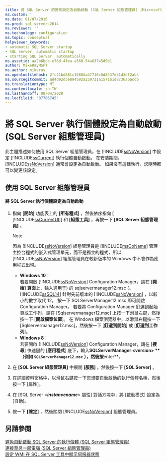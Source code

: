 ```yaml
---
title: 將 SQL Server 的實例設定為自動啟動 (SQL Server 組態管理員) |Microsoft Docs
ms.custom: ''
ms.date: 01/07/2016
ms.prod: sql-server-2014
ms.reviewer: ''
ms.technology: configuration
ms.topic: conceptual
helpviewer_keywords:
- automatic SQL Server startup
- SQL Server, automatic startup
- starting SQL Server, automatically
ms.assetid: aa2b6bde-e76d-4fea-a560-54a63745d9b1
author: MikeRayMSFT
ms.author: mikeray
ms.openlocfilehash: 2fc21bd881c1588da47710c6d8437e31d3df2ab4
ms.sourcegitcommit: ad4d92dce894592a259721a1571b1d8736abacdb
ms.translationtype: MT
ms.contentlocale: zh-TW
ms.lasthandoff: 08/04/2020
ms.locfileid: "87706745"
---
```

# <a name="set-an-instance-of-sql-server-to-start-automatically-sql-server-configuration-manager"></a>將 SQL Server 執行個體設定為自動啟動 (SQL Server 組態管理員)
  此主題描述如何使用 SQL Server 組態管理員，在 [!INCLUDE[ssNoVersion](../../includes/ssnoversion-md.md)] 中設定 [!INCLUDE[ssCurrent](../../includes/sscurrent-md.md)] 執行個體自動啟動。 在安裝期間， [!INCLUDE[ssNoVersion](../../includes/ssnoversion-md.md)] 通常會設定為自動啟動。 如果沒有這樣執行，您隨時都可以變更該設定。  
  
##  <a name="using-sql-server-configuration-manager"></a><a name="SSMSProcedure"></a> 使用 SQL Server 組態管理員  
  
#### <a name="to-set-an-instance-of-sql-server-to-start-automatically"></a>將 SQL Server 執行個體設定為自動啟動  
  
1.  指向 **[開始]** 功能表上的 **[所有程式]** ，然後依序指向 [ [!INCLUDE[ssCurrentUI](../../includes/sscurrentui-md.md)]] 和 **[組態工具]** ，再按一下 **[SQL Server 組態管理員]** 。  
  
    > [!NOTE]  
    >  因為 [!INCLUDE[ssNoVersion](../../includes/ssnoversion-md.md)] 組態管理員是 [!INCLUDE[msCoName](../../includes/msconame-md.md)] 管理主控台程式的嵌入式管理單元，而不是獨立的程式，所以 [!INCLUDE[ssNoVersion](../../includes/ssnoversion-md.md)] 組態管理員在較新版本的 Windows 中不會作為應用程式出現。  
    >   
    >  -   **Windows 10**：  
    >          若要開啟 [!INCLUDE[ssNoVersion](../../includes/ssnoversion-md.md)] Configuration Manager，請在 [**開始] 頁面**上，輸入適用于) 的 sqlservermanager12.msc (。 [!INCLUDE[ssSQL14](../../includes/sssql14-md.md)] 針對先前版本的 [!INCLUDE[ssNoVersion](../../includes/ssnoversion-md.md)] ，以較小的數字取代 12。 按一下 SQLServerManager12.msc 即可開啟 Configuration Manager。 若要將 Configuration Manager 釘選到起始頁或工作列，請在 [Sqlservermanager12.msc] 上按一下滑鼠右鍵，然後按一下 [**開啟檔案位置**]。 在 Windows 檔案瀏覽器中，以滑鼠右鍵按一下 [Sqlservermanager12.msc]，然後按一下 [**釘選到開始**] 或 [**釘選到工作列**]。  
    > -   **Windows 8**：  
    >          若要開啟 [!INCLUDE[ssNoVersion](../../includes/ssnoversion-md.md)] Configuration Manager，請在 [**搜尋**] 快速鍵的 [**應用程式**] 底下，輸入**SQLServerManager \<version> ** （例如 `SQLServerManager12.msc` ），然後按**enter**。  
  
2.  在 **[SQL Server 組態管理員]** 中展開 **[服務]** ，然後按一下 **[SQL Server]** 。  
  
3.  在詳細資料窗格中，以滑鼠右鍵按一下您想要自動啟動的執行個體名稱，然後按一下 [屬性]。  
  
4.  在 [SQL Server \<***instancename***> 屬性] 對話方塊中，將 [啟動模式] 設定為 [自動]。  
  
5.  按一下 **[確定]** ，然後關閉 [!INCLUDE[ssNoVersion](../../includes/ssnoversion-md.md)] 組態管理員。  
  
## <a name="see-also"></a>另請參閱  
 [避免自動啟動 SQL Server 的執行個體 &#40;SQL Server 組態管理員&#41;](scm-services-prevent-automatic-startup-of-an-instance.md)   
 [連接至另一部電腦 &#40;SQL Server 組態管理員&#41;](scm-services-connect-to-another-computer.md)   
 [設定 WMI 在 SQL Server 工具中顯示伺服器狀態](../../ssms/configure-wmi-to-show-server-status-in-sql-server-tools.md)  
  
  
